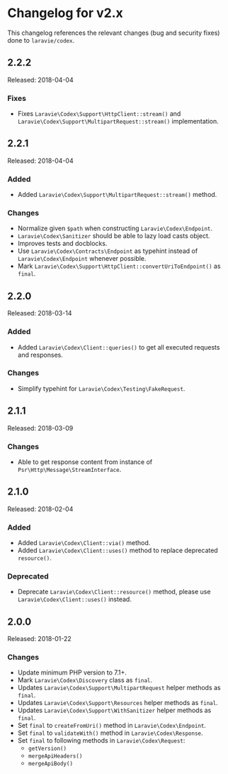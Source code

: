 # Changelog for v2.x

This changelog references the relevant changes (bug and security fixes) done to `laravie/codex`.

## 2.2.2

Released: 2018-04-04

### Fixes

* Fixes `Laravie\Codex\Support\HttpClient::stream()` and `Laravie\Codex\Support\MultipartRequest::stream()` implementation.

## 2.2.1

Released: 2018-04-04

### Added

* Added `Laravie\Codex\Support\MultipartRequest::stream()` method.

### Changes

* Normalize given `$path` when constructing `Laravie\Codex\Endpoint`.
* `Laravie\Codex\Sanitizer` should be able to lazy load casts object.
* Improves tests and docblocks.
* Use `Laravie\Codex\Contracts\Endpoint` as typehint instead of `Laravie\Codex\Endpoint` whenever possible.
* Mark `Laravie\Codex\Support\HttpClient::convertUriToEndpoint()` as `final`.

## 2.2.0

Released: 2018-03-14

### Added

* Added `Laravie\Codex\Client::queries()` to get all executed requests and responses.

### Changes

* Simplify typehint for `Laravie\Codex\Testing\FakeRequest`.

## 2.1.1

Released: 2018-03-09

### Changes

* Able to get response content from instance of `Psr\Http\Message\StreamInterface`.

## 2.1.0

Released: 2018-02-04

### Added

* Added `Laravie\Codex\Client::via()` method.
* Added `Laravie\Codex\Client::uses()` method to replace deprecated `resource()`.

### Deprecated

* Deprecate `Laravie\Codex\Client::resource()` method, please use `Laravie\Codex\Client::uses()` instead.

## 2.0.0

Released: 2018-01-22

### Changes

* Update minimum PHP version to 7.1+.
* Mark `Laravie\Codex\Discovery` class as `final`.
* Updates `Laravie\Codex\Support\MultipartRequest` helper methods as `final`.
* Updates `Laravie\Codex\Support\Resources` helper methods as `final`.
* Updates `Laravie\Codex\Support\WithSanitizer` helper methods as `final`.
* Set `final` to `createFromUri()` method in `Laravie\Codex\Endpoint`.
* Set `final` to `validateWith()` method in `Laravie\Codex\Response`.
* Set `final` to following methods in `Laravie\Codex\Request`:
    - `getVersion()`
    - `mergeApiHeaders()`
    - `mergeApiBody()`
